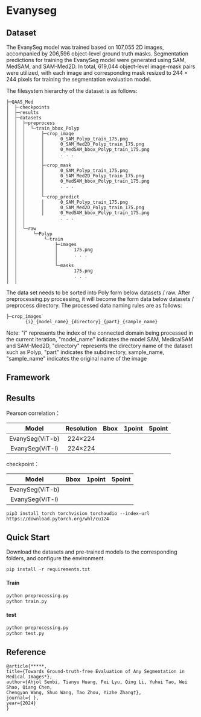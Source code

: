 # Evanyseg
## Dataset
The EvanySeg model was trained based on 107,055 2D images, accompanied by 206,596 object-level ground truth masks. Segmentation predictions for training the EvanySeg model were generated using SAM, MedSAM, and SAM-Med2D. In total, 619,044 object-level image-mask pairs were utilized, with each image and corresponding mask resized to 244 × 244 pixels for training the segmentation evaluation model.

The filesystem hierarchy of the dataset is as follows:

```
├─QAAS_Med
│  ├─checkpoints
│  ├─results
│  ├─datasets
│  │  ├─preprocess
│  │  │  └─train_bbox_Polyp
│  │  │      ├─crop_image
│  │  │      │      0_SAM_Polyp_train_175.png
│  │  │      │      0_SAM_Med2D_Polyp_train_175.png
│  │  │      │      0_MedSAM_bbox_Polyp_train_175.png
│  │  │      │      . . .
│  │  │      │      
│  │  │      ├─crop_mask
│  │  │      │      0_SAM_Polyp_train_175.png
│  │  │      │      0_SAM_Med2D_Polyp_train_175.png
│  │  │      │      0_MedSAM_bbox_Polyp_train_175.png
│  │  │      │      . . .
│  │  │      │      
│  │  │      └─crop_predict
│  │  │      │      0_SAM_Polyp_train_175.png
│  │  │      │      0_SAM_Med2D_Polyp_train_175.png
│  │  │      │      0_MedSAM_bbox_Polyp_train_175.png
│  │  │             . . .
│  │  │              
│  │  └─raw          
│  │      └─Polyp
│  │          └─train
│  │              ├─images
│  │              │      175.png
│  │              │      . . .
│  │              │      
│  │              └─masks
│  │                     175.png
│  │                     . . .
│  │         

```

The data set needs to be sorted into Poly form below datasets / raw. After preprocessing.py processing, it will become the form data below datasets / preprocess directory. The processed data naming rules are as follows:

```
├─crop_images
       {i}_{model_name}_{directory}_{part}_{sample_name}
```

Note: "i" represents the index of the connected domain being processed in the current iteration, "model_name" indicates the model SAM, MedicalSAM and SAM-Med2D, "directory" represents the directory name of the dataset such as Polyp, "part" indicates the subdirectory, sample_name, "sample_name" indicates the original name of the image

## Framework

## Results



Pearson correlation：

|      Model      | Resolution | Bbox | 1point | 5point |
| :-------------: | :--------: | :--: | :----: | :----: |
| EvanySeg(ViT-b) |  224×224   |      |        |        |
| EvanySeg(ViT-l) |  224×224   |      |        |        |

checkpoint：

|      Model      | Bbox | 1point | 5point |
| :-------------: | :--: | :----: | :----: |
| EvanySeg(ViT-b) |      |        |        |
| EvanySeg(ViT-l) |      |        |        |



```
pip3 install torch torchvision torchaudio --index-url https://download.pytorch.org/whl/cu124
```



## Quick Start

Download the datasets and pre-trained models to the corresponding folders, and configure the environment.

```python
pip install -r requirements.txt
```

#### Train

```python
python preprocessing.py
python train.py
```

#### test

```python
python preprocessing.py
python test.py
```



## Reference

```
@article{*****,
title={Towards Ground-truth-free Evaluation of Any Segmentation in Medical Images*},
author={Ahjol Senbi, Tianyu Huang, Fei Lyu, Qing Li, Yuhui Tao, Wei Shao, Qiang Chen,
Chengyan Wang, Shuo Wang, Tao Zhou, Yizhe Zhang†},
journal={ },
year={2024}
}
```

